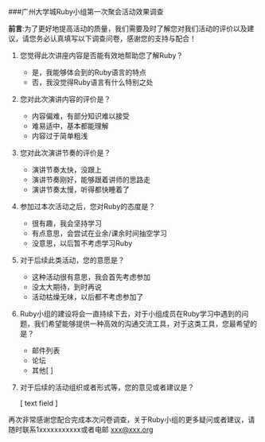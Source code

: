 ###广州大学城Ruby小组第一次聚会活动效果调查

**前言**:为了更好地提高活动的质量，我们需要及时了解您对我们活动的评价以及建议，请您务必认真填写以下调查问卷，感谢您的支持与配合！

1. 您觉得此次讲座内容是否能有效地帮助您了解Ruby？
    * 是，我能够体会到的Ruby语言的特点
    * 否，我没觉得Ruby语言有什么特别之处
2. 您对此次演讲内容的评价是？
    * 内容偏难，有部分知识难以接受
    * 难易适中，基本都能理解
    * 内容过于简单粗浅
3. 您对此次演讲节奏的评价是？
    * 演讲节奏太快，没跟上
    * 演讲节奏刚好，能够跟着讲师的思路走
    * 演讲节奏太慢，听得都快睡着了
4. 参加过本次活动之后，您对Ruby的态度是？
    * 很有趣，我会坚持学习
    * 有点意思，会尝试在业余/课余时间抽空学习
    * 没意思，以后暂不考虑学习Ruby
5. 对于后续此类活动，您的意愿是？
    * 这种活动很有意思，我会首先考虑参加
    * 没太大期待，到时再说
    * 活动枯燥无味，以后都不考虑参加了
6. Ruby小组的建设将会一直持续下去，对于小组成员在Ruby学习中遇到的问题，我们希望能够提供一种高效的沟通交流工具，对于这类工具，您最希望的是？
    * 邮件列表
    * 论坛
    * 其他[    ]
7. 对于后续的活动组织或者形式等，您的意见或者建议是？
    
    [ text field ]

再次非常感谢您配合完成本次问卷调查，关于Ruby小组的更多疑问或者建议，请随时联系1xxxxxxxxxxx或者电邮 xxx@xxx.org


